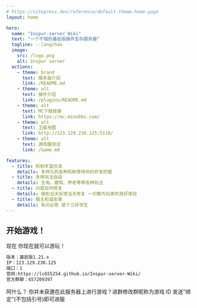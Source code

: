 ```yaml
---
# https://vitepress.dev/reference/default-theme-home-page
layout: home

hero:
  name: "Inspur-server Wiki"
  text: "一个不错的基岩版插件生存服务器"
  tagline: --langchao
  image:
    src: /logo.png
    alt: Inspur server
  actions:
    - theme: brand
      text: 服务器介绍
      link: /README.md
    - theme: alt
      text: 插件介绍
      link: /plugins/README.md
    - theme: alt
      text: MC下载链接
      link: https://mc.minebbs.com/
    - theme: alt
      text: 卫星地图
      link: http://123.129.230.125:5110/
    - theme: alt
      text: 游戏服测试
      link: /Game.md

features:
  - title: 机制丰富优良
    details: 多样化的各种机制等待你的开发挖掘
  - title: 多样玩法自由
    details: 生电、建筑、养老等等各种玩法
  - title: 问题及时修复
    details: 做到当天反馈当天修复 一切都为玩家的良好体验
  - title: 服主和谐友善
    details: 有问必答 是个三好学生
---
```


## 开始游戏！

现在 你现在就可以游玩！

```sh
版本：基岩版1.21.x
IP：123.129.230.125
端口：1
官网:https://lc655254.github.io/Inspur-server-Wiki/
官方群聊：657209397
```

阿什么？ 你并未获邀在此服务器上进行游戏？进群修改群昵称为游戏 ID 发送"绑定"(不包括引号)即可进服
